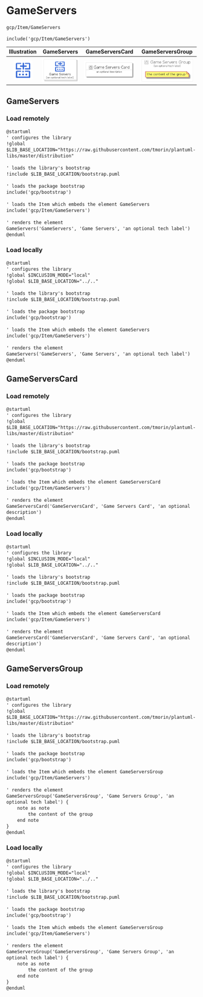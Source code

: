 # GameServers


```text
gcp/Item/GameServers
```

```text
include('gcp/Item/GameServers')
```



| Illustration | GameServers | GameServersCard | GameServersGroup |
| :---: | :---: | :---: | :---: |
| ![illustration for Illustration](../../gcp/Item/GameServers.png) | ![illustration for GameServers](../../gcp/Item/GameServers.Local.png) | ![illustration for GameServersCard](../../gcp/Item/GameServersCard.Local.png) | ![illustration for GameServersGroup](../../gcp/Item/GameServersGroup.Local.png) |




## GameServers

### Load remotely
```plantuml
@startuml
' configures the library
!global $LIB_BASE_LOCATION="https://raw.githubusercontent.com/tmorin/plantuml-libs/master/distribution"

' loads the library's bootstrap
!include $LIB_BASE_LOCATION/bootstrap.puml

' loads the package bootstrap
include('gcp/bootstrap')

' loads the Item which embeds the element GameServers
include('gcp/Item/GameServers')

' renders the element
GameServers('GameServers', 'Game Servers', 'an optional tech label')
@enduml
```

### Load locally
```plantuml
@startuml
' configures the library
!global $INCLUSION_MODE="local"
!global $LIB_BASE_LOCATION="../.."

' loads the library's bootstrap
!include $LIB_BASE_LOCATION/bootstrap.puml

' loads the package bootstrap
include('gcp/bootstrap')

' loads the Item which embeds the element GameServers
include('gcp/Item/GameServers')

' renders the element
GameServers('GameServers', 'Game Servers', 'an optional tech label')
@enduml
```

## GameServersCard

### Load remotely
```plantuml
@startuml
' configures the library
!global $LIB_BASE_LOCATION="https://raw.githubusercontent.com/tmorin/plantuml-libs/master/distribution"

' loads the library's bootstrap
!include $LIB_BASE_LOCATION/bootstrap.puml

' loads the package bootstrap
include('gcp/bootstrap')

' loads the Item which embeds the element GameServersCard
include('gcp/Item/GameServers')

' renders the element
GameServersCard('GameServersCard', 'Game Servers Card', 'an optional description')
@enduml
```

### Load locally
```plantuml
@startuml
' configures the library
!global $INCLUSION_MODE="local"
!global $LIB_BASE_LOCATION="../.."

' loads the library's bootstrap
!include $LIB_BASE_LOCATION/bootstrap.puml

' loads the package bootstrap
include('gcp/bootstrap')

' loads the Item which embeds the element GameServersCard
include('gcp/Item/GameServers')

' renders the element
GameServersCard('GameServersCard', 'Game Servers Card', 'an optional description')
@enduml
```

## GameServersGroup

### Load remotely
```plantuml
@startuml
' configures the library
!global $LIB_BASE_LOCATION="https://raw.githubusercontent.com/tmorin/plantuml-libs/master/distribution"

' loads the library's bootstrap
!include $LIB_BASE_LOCATION/bootstrap.puml

' loads the package bootstrap
include('gcp/bootstrap')

' loads the Item which embeds the element GameServersGroup
include('gcp/Item/GameServers')

' renders the element
GameServersGroup('GameServersGroup', 'Game Servers Group', 'an optional tech label') {
    note as note
        the content of the group
    end note
}
@enduml
```

### Load locally
```plantuml
@startuml
' configures the library
!global $INCLUSION_MODE="local"
!global $LIB_BASE_LOCATION="../.."

' loads the library's bootstrap
!include $LIB_BASE_LOCATION/bootstrap.puml

' loads the package bootstrap
include('gcp/bootstrap')

' loads the Item which embeds the element GameServersGroup
include('gcp/Item/GameServers')

' renders the element
GameServersGroup('GameServersGroup', 'Game Servers Group', 'an optional tech label') {
    note as note
        the content of the group
    end note
}
@enduml
```

